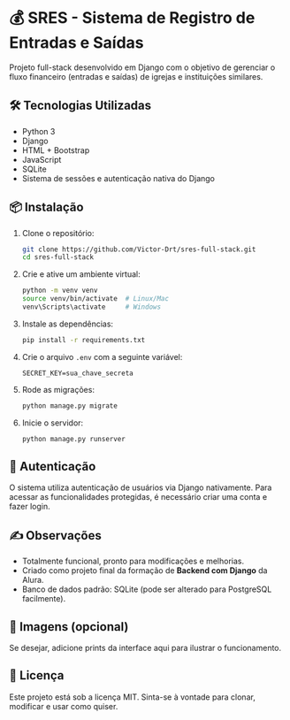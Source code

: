 # 💰 SRES - Sistema de Registro de Entradas e Saídas

Projeto full-stack desenvolvido em Django com o objetivo de gerenciar o fluxo financeiro (entradas e saídas) de igrejas e instituições similares.

## 🛠 Tecnologias Utilizadas

- Python 3
- Django
- HTML + Bootstrap
- JavaScript
- SQLite
- Sistema de sessões e autenticação nativa do Django

## 📦 Instalação

1. Clone o repositório:

   ```bash
   git clone https://github.com/Victor-Drt/sres-full-stack.git
   cd sres-full-stack
   ```

2. Crie e ative um ambiente virtual:

   ```bash
   python -m venv venv
   source venv/bin/activate  # Linux/Mac
   venv\Scripts\activate     # Windows
   ```

3. Instale as dependências:

   ```bash
   pip install -r requirements.txt
   ```

4. Crie o arquivo `.env` com a seguinte variável:

   ```dotenv
   SECRET_KEY=sua_chave_secreta
   ```

5. Rode as migrações:

   ```bash
   python manage.py migrate
   ```

6. Inicie o servidor:

   ```bash
   python manage.py runserver
   ```

## 👤 Autenticação

O sistema utiliza autenticação de usuários via Django nativamente. Para acessar as funcionalidades protegidas, é necessário criar uma conta e fazer login.

## ✍️ Observações

* Totalmente funcional, pronto para modificações e melhorias.
* Criado como projeto final da formação de **Backend com Django** da Alura.
* Banco de dados padrão: SQLite (pode ser alterado para PostgreSQL facilmente).

## 📸 Imagens (opcional)

Se desejar, adicione prints da interface aqui para ilustrar o funcionamento.

## 📄 Licença

Este projeto está sob a licença MIT. Sinta-se à vontade para clonar, modificar e usar como quiser.
